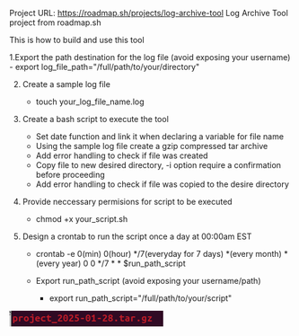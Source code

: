 Project URL: https://roadmap.sh/projects/log-archive-tool
Log Archive Tool project from roadmap.sh

This is how to build and use this tool

1.Export the path destination for the log file (avoid exposing your username)
	- export log_file_path="/full/path/to/your/directory"

2. Create a sample log file
	- touch your_log_file_name.log

3. Create a bash script to execute the tool
	- Set date function and link it when declaring a variable for file name
	- Using the sample log file create a gzip compressed tar archive
	- Add error handling to check if file was created
	- Copy file to new desired directory, -i option require a confirmation before proceeding
	- Add error handling to check if file was copied to the desire directory

4. Provide neccessary permisions for script to be executed
	- chmod +x your_script.sh

5. Design a crontab to run the script once a day at 00:00am EST
	- crontab -e
		0(min) 0(hour) */7(everyday for 7 days) *(every month) *(every year)
		0 0 */7 * * $run_path_script
	
	- Export run_path_script (avoid exposing your username/path)
		- export run_path_script="/full/path/to/your/script"

![image](https://github.com/AlexTabisz/LogArchiveTool/blob/main/file.png?raw=true)

